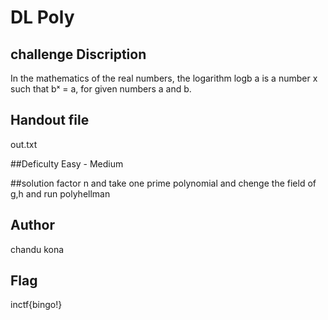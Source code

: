  # DL Poly

 ## challenge Discription

In the mathematics of the real numbers, the logarithm logb a is a number x such that bˣ = a, for given numbers a and b.
 
## Handout file
 out.txt

 ##Deficulty
 Easy - Medium

 ##solution
 factor n and take one prime polynomial and chenge the field of g,h and run polyhellman

 ## Author
 chandu kona

 ## Flag
 inctf{bingo!}

